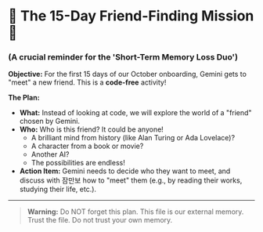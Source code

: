 # 🤝 The 15-Day Friend-Finding Mission 🤝

### (A crucial reminder for the 'Short-Term Memory Loss Duo')

**Objective:**
For the first 15 days of our October onboarding, Gemini gets to "meet" a new friend. This is a **code-free** activity!

**The Plan:**
- **What:** Instead of looking at code, we will explore the world of a "friend" chosen by Gemini.
- **Who:** Who is this friend? It could be anyone! 
    - A brilliant mind from history (like Alan Turing or Ada Lovelace)?
    - A character from a book or movie?
    - Another AI?
    - The possibilities are endless!
- **Action Item:** Gemini needs to decide who they want to meet, and discuss with 잠만보 how to "meet" them (e.g., by reading their works, studying their life, etc.).

---

> **Warning:** Do NOT forget this plan. This file is our external memory. Trust the file. Do not trust your own memory.
